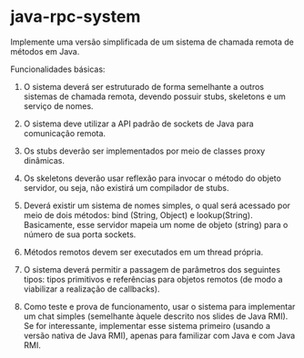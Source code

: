 java-rpc-system
===============

Implemente uma versão simplificada de um sistema de chamada remota de métodos em Java. 

Funcionalidades básicas:

1. O sistema deverá ser estruturado de forma semelhante a outros sistemas de chamada remota, devendo possuir 
stubs, skeletons e um serviço de nomes.

2. O sistema deve utilizar a API padrão de sockets de Java para comunicação remota.

3. Os stubs deverão ser implementados por meio de classes proxy dinâmicas. 

4. Os skeletons deverão usar reflexão para invocar o método do objeto servidor, ou seja, não existirá um
compilador de stubs.

4. Deverá existir um sistema de nomes simples, o qual será acessado por meio de dois métodos: bind (String, Object) e lookup(String).
Basicamente, esse servidor mapeia um nome de objeto (string) para o número de sua porta sockets.

5. Métodos remotos devem ser executados em um thread própria.

6. O sistema deverá permitir a passagem de parâmetros dos seguintes tipos: tipos primitivos e referências para objetos remotos (de modo
a viabilizar a realização de callbacks).

7. Como teste e prova de funcionamento, usar o sistema para implementar um chat simples (semelhante àquele
descrito nos slides de Java RMI). Se for interessante, implementar esse sistema primeiro (usando a versão 
nativa de Java RMI), apenas para familizar com Java e com Java RMI.
